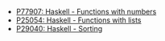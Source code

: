 - [P77907: Haskell - Functions with numbers](https://jutge.org/problems/P77907_en)
- [P25054: Haskell - Functions with lists](https://jutge.org/problems/P25054_en)
- [P29040: Haskell - Sorting](https://jutge.org/problems/P29040_en)

